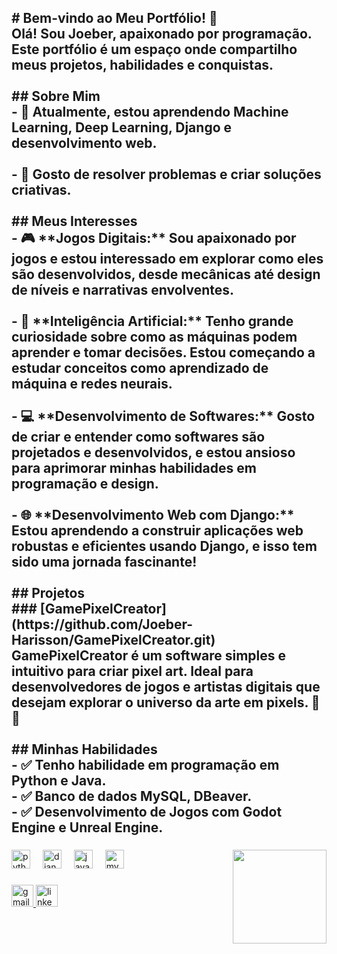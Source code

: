 <h2 align="left"># Bem-vindo ao Meu Portfólio! 👋<br>Olá! Sou Joeber, apaixonado por programação. Este portfólio é um espaço onde compartilho meus projetos, habilidades e conquistas.<br><br>## Sobre Mim<br>- 🌱 Atualmente, estou aprendendo Machine Learning, Deep Learning, Django e desenvolvimento web.<br><br>- 🤔 Gosto de resolver problemas e criar soluções criativas.<br><br>## Meus Interesses<br>- 🎮 **Jogos Digitais:** Sou apaixonado por jogos e estou interessado em explorar como eles são desenvolvidos, desde mecânicas até design de níveis e narrativas envolventes.<br><br>- 🤖 **Inteligência Artificial:** Tenho grande curiosidade sobre como as máquinas podem aprender e tomar decisões. Estou começando a estudar conceitos como aprendizado de máquina e redes neurais.<br><br>- 💻 **Desenvolvimento de Softwares:** Gosto de criar e entender como softwares são projetados e desenvolvidos, e estou ansioso para aprimorar minhas habilidades em programação e design.<br><br>- 🌐 **Desenvolvimento Web com Django:** Estou aprendendo a construir aplicações web robustas e eficientes usando Django, e isso tem sido uma jornada fascinante!<br><br>## Projetos<br>
### [GamePixelCreator](https://github.com/Joeber-Harisson/GamePixelCreator.git)<br>GamePixelCreator é um software simples e intuitivo para criar pixel art. Ideal para desenvolvedores de jogos e artistas digitais que desejam explorar o universo da arte em pixels. 🚀🎨<br><br>## Minhas Habilidades<br>- ✅ Tenho habilidade em programação em Python e Java.<br>- ✅ Banco de dados MySQL, DBeaver.<br>- ✅ Desenvolvimento de Jogos com Godot Engine e Unreal Engine.</h2>

###

<img align="right" height="150" src="https://media0.giphy.com/media/v1.Y2lkPTc5MGI3NjExbmpvZXR0d21nOHFicTFuNTRwNGlleW0yY3lhaDd6eXo0Ym10aDhsZiZlcD12MV9pbnRlcm5hbF9naWZfYnlfaWQmY3Q9Zw/InYcd6Ucqz9LxUe8tP/giphy.gif"  />

###

<div align="left">
  <img src="https://cdn.jsdelivr.net/gh/devicons/devicon/icons/python/python-original.svg" height="30" alt="python logo"  />
  <img width="12" />
  <img src="https://cdn.jsdelivr.net/gh/devicons/devicon/icons/django/django-plain.svg" height="30" alt="django logo"  />
  <img width="12" />
  <img src="https://cdn.jsdelivr.net/gh/devicons/devicon/icons/java/java-original.svg" height="30" alt="java logo"  />
  <img width="12" />
  <img src="https://cdn.jsdelivr.net/gh/devicons/devicon/icons/mysql/mysql-original.svg" height="30" alt="mysql logo"  />
</div>

###

<div align="left">
  <a href="https://mail.google.com/mail/?view=cm&to=joeberherisson@gmail.com" target="_blank">
    <img src="https://img.shields.io/static/v1?message=Gmail&logo=gmail&label=&color=D14836&logoColor=white&labelColor=&style=for-the-badge" height="35" alt="gmail logo"  />
  </a>
  <a href="https://www.linkedin.com/in/joeber-harisson-bb133b249/" target="_blank">
    <img src="https://img.shields.io/static/v1?message=LinkedIn&logo=linkedin&label=&color=0077B5&logoColor=white&labelColor=&style=for-the-badge" height="35" alt="linkedin logo"  />
  </a>
</div>

###
